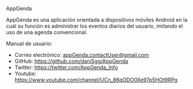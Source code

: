 AppGenda

AppGenda es una aplicación orientada a dispositivos móviles Android en la cuál su función es administrar los eventos diarios del usuario, imitando el uso de una agenda convencional.

Manual de usuario:
 - Correo electrónico: appGenda.contactUser@gmail.com 
 - GitHub: https://github.com/daniSgg/AppGenda
 - Twitter: https://twitter.com/AppGenda_Info 
 - Youtube: https://www.youtube.com/channel/UCn_86qODO0Xe97p5HOt9RPg 
